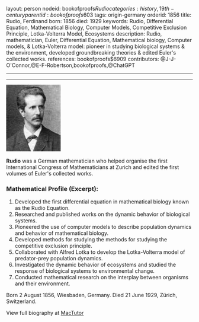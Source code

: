 layout: person
nodeid: bookofproofs$Rudio
categories: history,19th-century
parentid: bookofproofs$603
tags: origin-germany
orderid: 1856
title: Rudio, Ferdinand
born: 1856
died: 1929
keywords: Rudio, Differential Equation, Mathematical Biology, Computer Models, Competitive Exclusion Principle, Lotka-Volterra Model, Ecosystems
description: Rudio, mathematician, Euler, Differential Equation, Mathematical biology, Computer models, & Lotka-Volterra model: pioneer in studying biological systems & the environment, developed groundbreaking theories & edited Euler's collected works.
references: bookofproofs$6909
contributors: @J-J-O'Connor,@E-F-Robertson,bookofproofs,@ChatGPT

---



---

![Rudio.jpg](https://github.com/bookofproofs/bookofproofs.github.io/blob/main/_sources/_assets/images/portraits/Rudio.jpg?raw=true)

**Rudio** was a German mathematician who helped organise the first International Congress of Mathematicians at Zurich and edited the first volumes of Euler's collected works.

### Mathematical Profile (Excerpt):
1. Developed the first differential equation in mathematical biology known as the Rudio Equation. 
2. Researched and published works on the dynamic behavior of biological systems. 
3. Pioneered the use of computer models to describe population dynamics and behavior of mathematical biology. 
4. Developed methods for studying the methods for studying the competitive exclusion principle.
5. Collaborated with Alfred Lotka to develop the Lotka-Volterra model of predator-prey population dynamics.
6. Investigated the dynamic behavior of ecosystems and studied the response of biological systems to environmental change.
7. Conducted mathematical research on the interplay between organisms and their environment.

Born 2 August 1856, Wiesbaden, Germany. Died 21 June 1929, Zürich, Switzerland.

View full biography at [MacTutor](https://mathshistory.st-andrews.ac.uk/Biographies/Rudio/)
